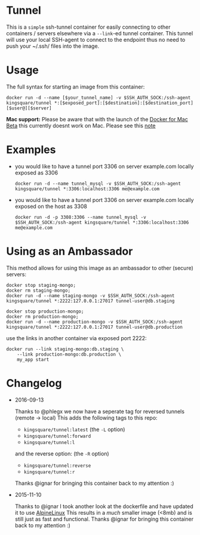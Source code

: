# Tunnel

This is a `simple` ssh-tunnel container for easily connecting to other containers / servers elsewhere via a ```--link```-ed
tunnel container. This tunnel will use your local SSH-agent to connect to the endpoint thus no need to push your ~/.ssh/ files into
the image.

# Usage

The full syntax for starting an image from this container:

	docker run -d --name [$your_tunnel_name] -v $SSH_AUTH_SOCK:/ssh-agent kingsquare/tunnel *:[$exposed_port]:[$destination]:[$destination_port] [$user@][$server]
	
**Mac support:** Please be aware that with the launch of the [Docker for Mac Beta](https://blog.docker.com/2016/03/docker-for-mac-windows-beta/) this currently doesnt work on Mac. Please see this [note](https://github.com/kingsquare/docker-tunnel/issues/2#issuecomment-220782052)

# Examples

* you would like to have a tunnel port 3306 on server example.com locally exposed as 3306
	
	```docker run -d --name tunnel_mysql -v $SSH_AUTH_SOCK:/ssh-agent kingsquare/tunnel *:3306:localhost:3306 me@example.com```

* you would like to have a tunnel port 3306 on server example.com locally exposed on the host as 3308
	
	```docker run -d -p 3308:3306 --name tunnel_mysql -v $SSH_AUTH_SOCK:/ssh-agent kingsquare/tunnel *:3306:localhost:3306 me@example.com```


# Using as an Ambassador

This method allows for using this image as an ambassador to other (secure) servers:

	docker stop staging-mongo;
	docker rm staging-mongo;
	docker run -d --name staging-mongo -v $SSH_AUTH_SOCK:/ssh-agent kingsquare/tunnel *:2222:127.0.0.1:27017 tunnel-user@db.staging
	
	docker stop production-mongo;
	docker rm production-mongo;
	docker run -d --name production-mongo -v $SSH_AUTH_SOCK:/ssh-agent kingsquare/tunnel *:2222:127.0.0.1:27017 tunnel-user@db.production
	
use the links in another container via exposed port 2222:

	docker run --link staging-mongo:db.staging \ 
	    --link production-mongo:db.production \
	    my_app start

# Changelog

* 2016-09-13

    Thanks to @phlegx we now have a seperate tag for reversed tunnels (remote -> local)
    This adds the following tags to this repo:
    - `kingsquare/tunnel:latest` (the `-L` option)
    - `kingsquare/tunnel:forward`
    - `kingsquare/tunnel:l`
    
    and the reverse option: (the `-R` option)
    - `kingsquare/tunnel:reverse`
    - `kingsquare/tunnel:r`
    
    Thanks @ignar for bringing this container back to my attention :)

* 2015-11-10

    Thanks to @ignar I took another look at the dockerfile and have updated it to use [AlpineLinux](http://www.alpinelinux.org/) 
    This results in a _much_ smaller image (<8mb) and is still just as fast and functional. 
    Thanks @ignar for bringing this container back to my attention :)